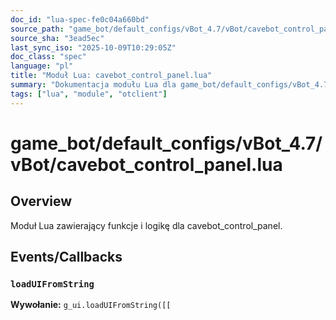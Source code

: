 ```yaml
---
doc_id: "lua-spec-fe0c04a660bd"
source_path: "game_bot/default_configs/vBot_4.7/vBot/cavebot_control_panel.lua"
source_sha: "3ead5ec"
last_sync_iso: "2025-10-09T10:29:05Z"
doc_class: "spec"
language: "pl"
title: "Moduł Lua: cavebot_control_panel.lua"
summary: "Dokumentacja modułu Lua dla game_bot/default_configs/vBot_4.7/vBot/cavebot_control_panel.lua"
tags: ["lua", "module", "otclient"]
---
```


# game_bot/default_configs/vBot_4.7/vBot/cavebot_control_panel.lua

## Overview

Moduł Lua zawierający funkcje i logikę dla cavebot_control_panel.

## Events/Callbacks

### `loadUIFromString`

**Wywołanie:** `g_ui.loadUIFromString([[`
